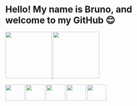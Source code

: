 # Hello! My name is Bruno, and welcome to my GitHub 😊

<div align="">
  <a href="https://github.com/BrunoFernan1">
    <img height="145em" src="https://github-readme-stats.vercel.app/api?username=BrunoFernan1&count_private=true&include_all_commits=true&show_icons=true&theme=dracula&hide_border=false&show_owner=true"/>
    <img height="145em" src="https://github-readme-stats.vercel.app/api/top-langs/?username=BrunoFernan1&theme=dracula&hide_border=false&&layout=compact"/>
  </a>
</div>

<div style="display: inline_block"><br>
  
  <img align="center" height="50" width="60" src="https://cdn.jsdelivr.net/gh/devicons/devicon/icons/python/python-original.svg" />
          
  <img align="center" height="50" width="60" src="https://cdn.jsdelivr.net/gh/devicons/devicon/icons/mysql/mysql-original-wordmark.svg" />
 
  <img align="center" height="50" width="60" src="https://cdn.jsdelivr.net/gh/devicons/devicon/icons/microsoftsqlserver/microsoftsqlserver-plain-wordmark.svg" />
          
  
  <img align="center" height="50" width="60" src="https://cdn.jsdelivr.net/gh/devicons/devicon/icons/canva/canva-original.svg" />

  <img align="center" height="50" width="60" src="https://cdn.jsdelivr.net/gh/devicons/devicon/icons/vscode/vscode-original.svg" />

</div>

#

###
